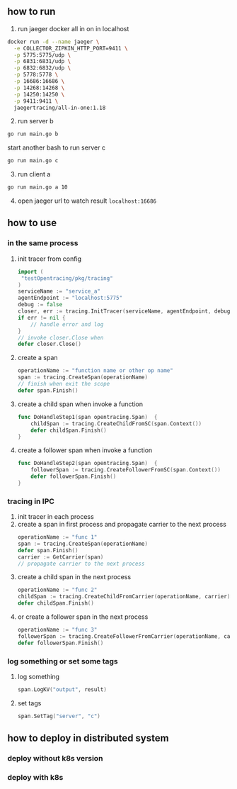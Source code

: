 ## how to run
1. run jaeger docker all in on in localhost
```bash
docker run -d --name jaeger \
  -e COLLECTOR_ZIPKIN_HTTP_PORT=9411 \
  -p 5775:5775/udp \
  -p 6831:6831/udp \
  -p 6832:6832/udp \
  -p 5778:5778 \
  -p 16686:16686 \
  -p 14268:14268 \
  -p 14250:14250 \
  -p 9411:9411 \
  jaegertracing/all-in-one:1.18
```

2. run server b
```bash
go run main.go b
```
start another bash to run server c
```bash
go run main.go c
```

3. run client a
```bash
go run main.go a 10
```

4. open jaeger url to watch result `localhost:16686`

## how to use
### in the same process
1. init tracer from config
    ```go
    import (
     "testOpentracing/pkg/tracing"
    )
    serviceName := "service_a"
    agentEndpoint := "localhost:5775"
    debug := false
    closer, err := tracing.InitTracer(serviceName, agentEndpoint, debug)
    if err != nil {
        // handle error and log
    }
    // invoke closer.Close when
    defer closer.Close()
    ```

2. create a span
    ```go
    operationName := "function name or other op name"
    span := tracing.CreateSpan(operationName)
    // finish when exit the scope
    defer span.Finish()
    ```

3. create a child span when invoke a function
    ```go
    func DoHandleStep1(span opentracing.Span)  {
        childSpan := tracing.CreateChildFromSC(span.Context())
        defer childSpan.Finish()
    }
    ```
4. create a follower span when invoke a function
    ```go
    func DoHandleStep2(span opentracing.Span)  {
        followerSpan := tracing.CreateFollowerFromSC(span.Context())
        defer followerSpan.Finish()
    }
    ```

### tracing in IPC
1. init tracer in each process
2. create a span in first process and propagate carrier to the next process
    ```go
    operationName := "func 1"
    span := tracing.CreateSpan(operationName)
    defer span.Finish()
    carrier := GetCarrier(span)
    // propagate carrier to the next process
    ```
3. create a child span in the next process
    ```go
    operationName := "func 2"
    childSpan := tracing.CreateChildFromCarrier(operationName, carrier)
    defer childSpan.Finish()
    ```
4. or create a follower span in the next process
    ```go
    operationName := "func 3"
    followerSpan := tracing.CreateFollowerFromCarrier(operationName, carrier)
    defer followerSpan.Finish()
    ```

### log something or set some tags
1. log something
    ```go
    span.LogKV("output", result)
    ```
2. set tags
    ```go
    span.SetTag("server", "c")
    ```
   

## how to deploy in distributed system
### deploy without k8s version

### deploy with k8s

